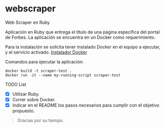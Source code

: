 # webscraper
Web Scraper en Ruby

Aplicación en Ruby que entrega el título de una página específica del portal de Forbes. 
La aplicación se encuentra en un Docker como requerimiento.

Para la instalación se solicita tener instalado Docker en el equipo a ejecutar, y el servicio activado. 
[Instalador Docker](https://docs.docker.com/get-docker/)

Comandos para ejecutar la aplicación:
```
docker build -t scraper-test .
docker run -it --name my-running-script scraper-test
```


TODO List
- [x] Utilizar Ruby.
- [x] Correr sobre Docker.
- [x] Indicar en el README los pasos necesarios para cumplir con el objetivo propuesto.

> Gracias por su tiempo.
